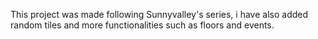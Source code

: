 This project was made following Sunnyvalley's series, i have also added random tiles and more functionalities such as floors and events.
